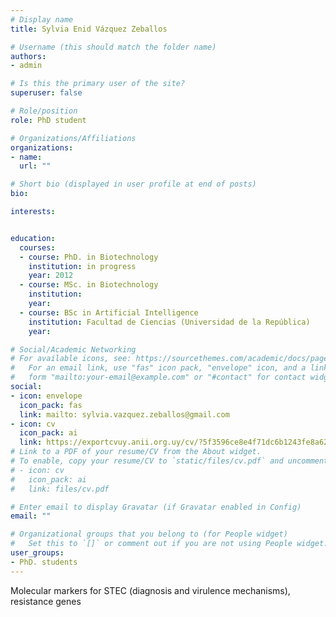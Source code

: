 ```yaml
---
# Display name
title: Sylvia Enid Vázquez Zeballos

# Username (this should match the folder name)
authors:
- admin

# Is this the primary user of the site?
superuser: false

# Role/position
role: PhD student

# Organizations/Affiliations
organizations:
- name: 
  url: ""

# Short bio (displayed in user profile at end of posts)
bio: 

interests:


education:
  courses:
  - course: PhD. in Biotechnology
    institution: in progress
    year: 2012
  - course: MSc. in Biotechnology
    institution: 
    year: 
  - course: BSc in Artificial Intelligence
    institution: Facultad de Ciencias (Universidad de la República)
    year: 

# Social/Academic Networking
# For available icons, see: https://sourcethemes.com/academic/docs/page-builder/#icons
#   For an email link, use "fas" icon pack, "envelope" icon, and a link in the
#   form "mailto:your-email@example.com" or "#contact" for contact widget.
social:
- icon: envelope
  icon_pack: fas
  link: mailto: sylvia.vazquez.zeballos@gmail.com
- icon: cv
  icon_pack: ai
  link: https://exportcvuy.anii.org.uy/cv/?5f3596ce8e4f71dc6b1243fe8a62e0b7d42b059e7484b702fc90182489b5d6ba537ddb39c3fd629a68060d9da23cdc5681a4f4204ccce2f8462a34891dc9ea29
# Link to a PDF of your resume/CV from the About widget.
# To enable, copy your resume/CV to `static/files/cv.pdf` and uncomment the lines below.
# - icon: cv
#   icon_pack: ai
#   link: files/cv.pdf

# Enter email to display Gravatar (if Gravatar enabled in Config)
email: ""

# Organizational groups that you belong to (for People widget)
#   Set this to `[]` or comment out if you are not using People widget.
user_groups:
- PhD. students
---
```


Molecular markers for STEC (diagnosis and virulence mechanisms), resistance genes
